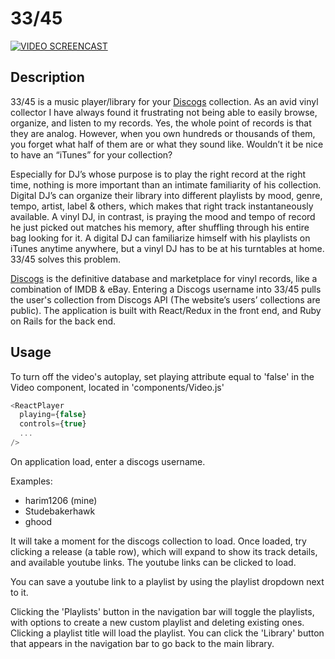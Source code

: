 # 33/45


[![VIDEO SCREENCAST](https://img.youtube.com/vi/eUfrS3I5nzc/0.jpg)](https://www.youtube.com/watch?v=eUfrS3I5nzc)

## Description

33/45 is a music player/library for your [Discogs](https://www.discogs.com/) collection. As an avid vinyl collector I have always found it frustrating not being able to easily browse, organize, and listen to my records. Yes, the whole point of records is that they are analog. However, when you own hundreds or thousands of them, you forget what half of them are or what they sound like. Wouldn’t it be nice to have an “iTunes” for your collection?

Especially for DJ’s whose purpose is to play the right record at the right time, nothing is more important than an intimate familiarity of his collection. Digital DJ’s can organize their library into different playlists by mood, genre, tempo, artist, label & others, which makes that right track instantaneously available. A vinyl DJ, in contrast, is praying the mood and tempo of record he just picked out matches his memory, after shuffling through his entire bag looking for it. A digital DJ can familiarize himself with his playlists on iTunes anytime anywhere, but a vinyl DJ has to be at his turntables at home. 33/45 solves this problem.

[Discogs](https://www.discogs.com/) is the definitive database and marketplace for vinyl records, like a combination of IMDB & eBay. Entering a Discogs username into 33/45 pulls the user's collection from Discogs API (The website’s users’ collections are public). The application is built with React/Redux in the front end, and Ruby on Rails for the back end.

## Usage

To turn off the video's autoplay, set playing attribute equal to 'false' in the Video component, located in 'components/Video.js'

```javascript
<ReactPlayer
  playing={false}
  controls={true}
  ...
/>
```

On application load, enter a discogs username.

Examples:
- harim1206 (mine)
- Studebakerhawk
- ghood

It will take a moment for the discogs collection to load. Once loaded, try clicking a release (a table row), which will expand to show its track details, and available youtube links. The youtube links can be clicked to load.

You can save a youtube link to a playlist by using the playlist dropdown next to it.

Clicking the 'Playlists' button in the navigation bar will toggle the playlists, with options to create a new custom playlist and deleting existing ones. Clicking a playlist title will load the playlist. You can click the 'Library' button that appears in the navigation bar to go back to the main library.
